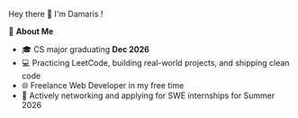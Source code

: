  Hey there 👋 I'm Damaris !

🎯 **About Me**
- 🎓 CS major graduating **Dec 2026**
- 💻 Practicing LeetCode, building real-world projects, and shipping clean code
- 🌐 Freelance Web Developer in my free time
- 🤝 Actively networking and applying for SWE internships for Summer 2026
